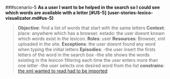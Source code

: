 ###scenario-5
**As a user I want to be helped in the search so I could see which words are available with a letter
[#US-5] (user-stories-lexico-visualizator.md#us-5)**

> **Objective**: find a list of words that start with the same letters
> **Context**: place: anywhere which has a browser. estado: the user doesnt known which words exist in the lexicon.
> **Roles**:  user
> **Resources**: Browser, xml uploaded in the site.
> **Exceptions**: the user doesnt found any word when typing the initial letters
> **Episodies**:
>  -the user insert the firsts letters of the word in the search box
>  -the site shows the words existing in the lexicon filtering each time the user enters more than one letter
>  -the user selects one desired word from the list
> **constrains**: [the xml wanted to read had to be imported](user-stories-lexico-visualizator.md#us-2)
